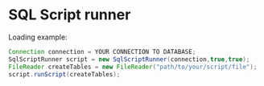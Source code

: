 SQL Script runner
=================

Loading example:
```Java
Connection connection = YOUR CONNECTION TO DATABASE;
SqlScriptRunner script = new SqlScriptRunner(connection,true,true);
FileReader createTables = new FileReader("path/to/your/script/file");
script.runScript(createTables);
```
